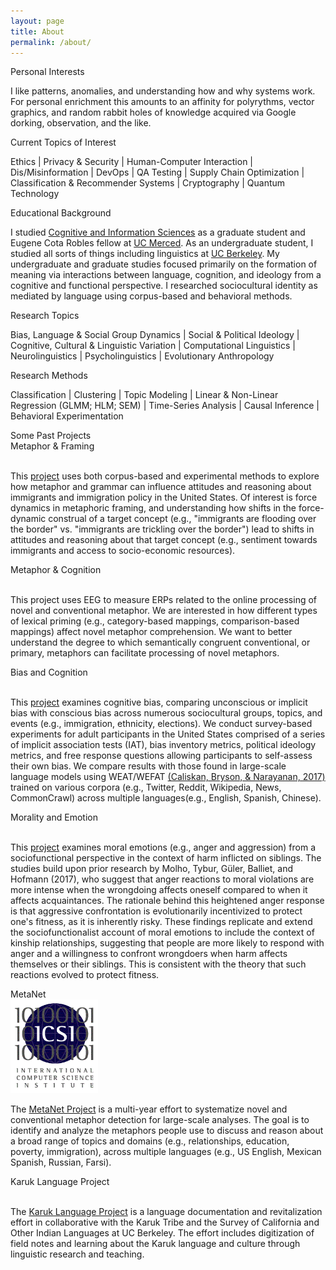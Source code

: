 ```yaml
---
layout: page
title: About
permalink: /about/
---
```


<div class='manual-container'>
<div class="manual-title">Personal Interests</div>
<div class="manual-content">
<p>I like patterns, anomalies, and understanding how and why systems work. For personal enrichment this amounts to an affinity for polyrythms, vector graphics, and random rabbit holes of knowledge acquired via Google dorking, observation, and the like.</p>
</div>
</div>

<div class='manual-container'>
<div class="manual-title">Current Topics of Interest</div>
<div class="manual-content">
<p class='wide'> Ethics | Privacy & Security | Human-Computer Interaction | Dis/Misinformation | DevOps | QA Testing | Supply Chain Optimization | Classification & Recommender Systems | Cryptography | Quantum Technology </p>
</div>
</div>

<div class='manual-container'>
<div class="manual-title">Educational Background</div>
<div class="manual-content">
<p>I studied <a href="http://cogsci.ucmerced.edu" target="_blank">Cognitive and Information Sciences</a> as a graduate student and Eugene Cota Robles fellow at <a href="https://s.hdnux.com/photos/21/12/47/4499926/3/920x920.jpg" target="_blank">UC Merced</a>. As an undergraduate student, I studied all sorts of things including linguistics at <a href='../media/images/uc-berkeley-campus.jpg' target="_blank">UC Berkeley</a>. My undergraduate and graduate studies focused primarily on the formation of meaning via interactions between language, cognition, and ideology from a cognitive and functional perspective. I researched sociocultural identity as mediated by language using corpus-based and behavioral methods.</p>
</div>
</div>

<div class='manual-container'>
<div class="manual-title">Research Topics</div>
<div class="manual-content"> 
<p class='wide'> Bias, Language & Social Group Dynamics | Social & Political Ideology | Cognitive, Cultural & Linguistic Variation | Computational Linguistics | Neurolinguistics | Psycholinguistics | Evolutionary Anthropology </p>
</div>
</div>

<div class='manual-container'>
<div class="manual-title">Research Methods</div>
<div class="manual-content"> 
<p class='wide'>Classification | Clustering | Topic Modeling | Linear & Non-Linear Regression (GLMM; HLM; SEM) | Time-Series Analysis | Causal Inference | Behavioral Experimentation </p>
</div>
</div>

<div class='manual-container'>
<div class="manual-title">Some Past Projects</div>

<div class='manual-grid'>
<div class="manual-content h-min item3">
<div class="manual-subtitle">Metaphor & Framing</div>
<div class='img big'><a href="https://sisu.ut.ee/sites/default/files/proovin/files/moorman.pdf" target="_blank">
<img id='framing'></a></div>
<div><p>This <a href='https://sisu.ut.ee/sites/default/files/proovin/files/moorman.pdf'>project</a> uses both corpus-based and experimental methods to explore how metaphor and grammar can influence attitudes and reasoning about immigrants and immigration policy in the United States. Of interest is force dynamics in metaphoric framing, and understanding how shifts in the force-dynamic construal of a target concept (e.g., "immigrants are flooding over the border" vs. "immigrants are trickling over the border") lead to shifts in attitudes and reasoning about that target concept (e.g., sentiment towards immigrants and access to socio-economic resources).</p></div>
</div>


<div class="manual-content h-min item4">
<div class="manual-subtitle">Metaphor & Cognition</div>
<div class='img big'><a href="http://neurocritic.blogspot.com/2006/12/positive-voltage-does-not-equal.html" target="_blank"><img id="eeg"></a></div>
<div><p>This project uses EEG to measure ERPs related to the online processing of novel and conventional metaphor. We are interested in how different types of lexical priming (e.g., category-based mappings, comparison-based mappings) affect novel metaphor comprehension. We want to better understand the degree to which semantically congruent conventional, or primary, metaphors can facilitate processing of novel metaphors.</p></div>
</div>

<div class="manual-content h-min item5">
<div class="manual-subtitle">Bias and Cognition</div>
<div class='img big'><a href="https://scenechange.co.uk/wp-content/uploads/bfi_thumb/cognitive-bias-scene-change-36lv20npcnknboxxqv8ave.jpg" target="_blank">
<img id='bias'></a></div>
<div><p>This <a href='/media/docs/bias_and_cognition_presentation_moormankarie_2018.pdf' target="_blank">project</a> examines cognitive bias, comparing unconscious or implicit bias with conscious bias across numerous sociocultural groups, topics, and events (e.g., immigration, ethnicity, elections). We conduct survey-based experiments for adult participants in the United States comprised of a series of implicit association tests (IAT), bias inventory metrics, political ideology metrics, and free response questions allowing participants to self-assess their own bias. We compare results with those found in large-scale language models using WEAT/WEFAT <a href='https://doi.org/10.1126/science.aal4230' target="_blank">(Caliskan, Bryson, & Narayanan, 2017)</a> trained on various corpora (e.g., Twitter, Reddit, Wikipedia, News, CommonCrawl) across multiple languages(e.g., English, Spanish, Chinese).</p></div>
</div>

<div class="manual-content h-min item6">
<div class="manual-subtitle">Morality and Emotion</div>
<div class='img'><a href="https://pubmed.ncbi.nlm.nih.gov/31829720/" target="_blank">
<img id='emotion'></a></div>
<div><p>This <a href='https://www.researchgate.net/publication/337925035_Morality_is_relative_Anger_disgust_and_aggression_as_contingent_responses_to_sibling_versus_acquaintance_harm'  target="_blank">project</a> examines moral emotions (e.g., anger and aggression) from a sociofunctional perspective in the context of harm inflicted on siblings. The studies build upon prior research by Molho, Tybur, Güler, Balliet, and Hofmann (2017), who suggest that anger reactions to moral violations are more intense when the wrongdoing affects oneself compared to when it affects acquaintances. The rationale behind this heightened anger response is that aggressive confrontation is evolutionarily incentivized to protect one's fitness, as it is inherently risky. These findings replicate and extend the sociofunctionalist account of moral emotions to include the context of kinship relationships, suggesting that people are more likely to respond with anger and a willingness to confront wrongdoers when harm affects themselves or their siblings. This is consistent with the theory that such reactions evolved to protect fitness.</p></div>
</div>


<div class="manual-content h-min item1">
<div class="manual-subtitle">MetaNet</div>
<div class='img'><a href="https://metaphor.icsi.berkeley.edu/pub/en/index.php/MetaNet_Metaphor_Wiki" target="_blank"><img src='/media/images/metanet_icsi.png' alt='icsi' height='150px' width='140px;'></a></div>
<div><p>The <a href="https://metanet.icsi.berkeley.edu/metanet/" target="_blank">MetaNet Project</a>
 is a multi-year effort to systematize novel and conventional metaphor detection for large-scale analyses. The goal is to identify and analyze the metaphors people use to discuss and reason about a broad range of topics and domains (e.g., relationships, education, poverty, immigration), across multiple languages (e.g., US English, Mexican Spanish, Russian, Farsi).
</p></div>
</div>

<div class="manual-content h-min item2">
<div class="manual-subtitle">Karuk Language Project</div>
<div class='img'><a href="https://linguistics.berkeley.edu/~karuk/index.php" target="_blank"><img id='karuk'></a></div>
<div><p>The <a href="http://linguistics.berkeley.edu/~karuk/resources.php" target="_blank">Karuk Language Project</a> is a language documentation and revitalization effort in collaborative with the Karuk Tribe and the Survey of California and Other Indian Languages at UC Berkeley. The effort includes digitization of field notes and learning about the Karuk language and culture through linguistic research and teaching.</p></div>
</div>
</div>
</div>


